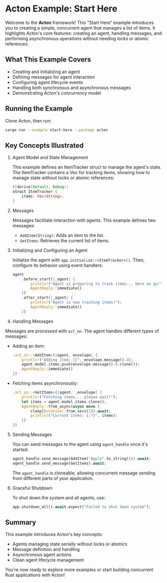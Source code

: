 # Acton Example: Start Here

Welcome to the **Acton** framework! This "Start Here" example introduces you to creating a simple, concurrent agent that manages a list of items. It highlights Acton's core features: creating an agent, handling messages, and performing asynchronous operations without needing locks or atomic references.

## What This Example Covers

- Creating and initializing an agent
- Defining messages for agent interaction
- Configuring agent lifecycle events
- Handling both synchronous and asynchronous messages
- Demonstrating Acton's concurrency model

## Running the Example

Clone Acton, then run:

```bash
cargo run --example start-here --package acton
```

## Key Concepts Illustrated

1. Agent Model and State Management

   This example defines an ItemTracker struct to manage the agent's state. The ItemTracker contains a Vec<String> for tracking items, showing how to manage state without locks or atomic references:

   ```rust
   #[derive(Default, Debug)]
   struct ItemTracker {
       items: Vec<String>,
   }
   ```

2. Messages

   Messages facilitate interaction with agents. This example defines two messages:
   - `AddItem(String)`: Adds an item to the list.
   - `GetItems`: Retrieves the current list of items.

3. Initializing and Configuring an Agent

   Initialize the agent with `app.initialize::<ItemTracker>()`. Then, configure its behavior using event handlers:

   ```rust
   agent
       .before_start(|_agent| {
           println!("Agent is preparing to track items... Here we go!");
           AgentReply::immediate()
       })
       .after_start(|_agent| {
           println!("Agent is now tracking items!");
           AgentReply::immediate()
       })
   ```

4. Handling Messages

Messages are processed with `act_on`. The agent handles different types of messages:

- Adding an item:

  ```rust
  .act_on::<AddItem>(|agent, envelope| {
      println!("Adding item: {}", envelope.message().0);
      agent.model.items.push(envelope.message().0.clone());
      AgentReply::immediate()
  })
  ```

- Fetching items asynchronously:

  ```rust
  .act_on::<GetItems>(|agent, _envelope| {
      println!("Fetching items... please wait!");
      let items = agent.model.items.clone();
      AgentReply::from_async(async move {
          sleep(Duration::from_secs(2)).await;
          println!("Current items: {:?}", items);
      })
  })
  ```

5. Sending Messages

   You can send messages to the agent using `agent_handle` once it's started:

   ```rust
   agent_handle.send_message(AddItem("Apple".to_string())).await;
   agent_handle.send_message(GetItems).await;
   ```

   The `agent_handle` is cloneable, allowing concurrent message sending from different parts of your application.

6. Graceful Shutdown

   To shut down the system and all agents, use:

   ```rust
   app.shutdown_all().await.expect("Failed to shut down system");
   ```

## Summary

This example introduces Acton's key concepts:
- Agents managing state serially without locks or atomics
- Message definition and handling
- Asynchronous agent actions
- Clean agent lifecycle management

You're now ready to explore more examples or start building concurrent Rust applications with Acton!
